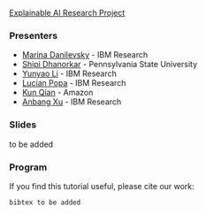 [Explainable AI Research Project](https://xainlp.github.io/)

### Presenters
- [Marina Danilevsky](https://researcher.watson.ibm.com/researcher/view.php?person=us-mdanile) - IBM Research
- [Shipi Dhanorkar](https://www.shipidhanorkar.com/) - Pennsylvania State University
- [Yunyao Li](https://researcher.watson.ibm.com/researcher/view.php?person=us-yunyaoli) - IBM Research
- [Lucian Popa](https://researcher.watson.ibm.com/researcher/view.php?person=us-lpopa) - IBM Research
- [Kun Qian](https://kunqian-58.github.io/kunqian/) - Amazon
- [Anbang Xu](https://researcher.watson.ibm.com/researcher/view.php?person=us-anbangxu) - IBM Research


### Slides
to be added




### Program



If you find this tutorial useful, please cite our work:
```
bibtex to be added
```


